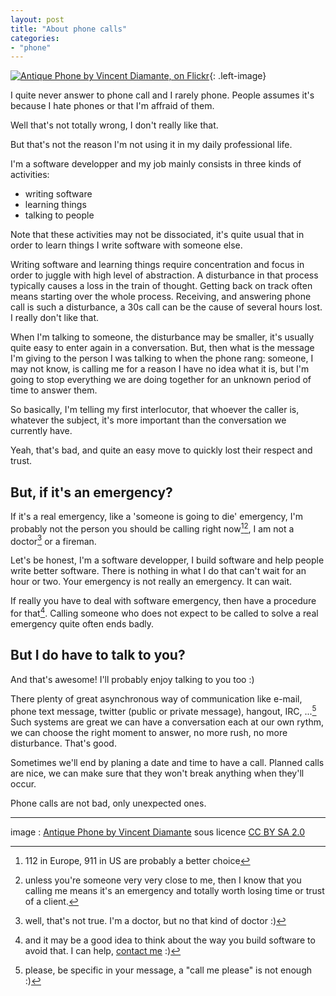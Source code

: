 ```yaml
---
layout: post
title: "About phone calls"
categories: 
- "phone"
---
```


[![Antique Phone by Vincent Diamante, on Flickr](https://c1.staticflickr.com/1/109/257938752_3a17563047_n.jpg)](https://www.flickr.com/photos/sklathill/){: .left-image}

I quite never answer to phone call and I rarely phone.
People assumes it's because I hate phones or that I'm affraid of them.

Well that's not totally wrong, I don't really like that. 

But that's not the reason I'm not using it in my daily professional life.

I'm a software developper and my job mainly consists in three kinds of activities: 

- writing software
- learning things
- talking to people


Note that these activities may not be dissociated, it's quite usual that in order to learn things I write software with someone else.

Writing software and learning things require concentration and focus in order to juggle with high level of abstraction.
A disturbance in that process typically causes a loss in the train of thought. Getting back on track often means starting over the whole process.
Receiving, and answering phone call is such a disturbance, a 30s call can be the cause of several hours lost. I really don't like that.

When I'm talking to someone, the disturbance may be smaller, it's usually quite easy to enter again in a conversation. 
But, then what is the message I'm giving to the person I was talking to when the phone rang:  someone, I may not know, is calling me for a reason I have no idea what it is, but I'm going to stop everything we are doing together for an unknown period of time to answer them.

So basically, I'm telling my first interlocutor, that whoever the caller is, whatever the subject, it's more important than the conversation we currently have.

Yeah, that's bad, and quite an easy move to quickly lost their respect and trust.


## But, if it's an emergency?

If it's a real emergency, like a 'someone is going to die' emergency, I'm probably not the person you should be calling right now[^1][^2], I am not a doctor[^5] or a fireman.

Let's be honest, I'm a software developper, I build software and help people write better software. There is nothing in what I do that can't wait for an hour or two. Your emergency is not really an emergency. It can wait.

If really you have to deal with software emergency, then have a procedure for that[^4]. 
Calling someone who does not expect to be called to solve a real emergency quite often ends badly.


## But I do have to talk to you?

And that's awesome! I'll probably enjoy talking to you too :)

There plenty of great asynchronous way of communication like e-mail, phone text message, twitter (public or private message), hangout, IRC, ...[^3]
Such systems are great we can have a conversation each at our own rythm, we can choose the right moment to answer, no more rush, no more disturbance. That's good.

Sometimes we'll end by planing a date and time to have a call. 
Planned calls are nice, we can make sure that they won't break anything when they'll occur.

Phone calls are not bad, only unexpected ones.

----
image : [Antique Phone by Vincent Diamante](https://www.flickr.com/photos/sklathill/) sous licence [CC BY SA 2.0](https://creativecommons.org/licenses/by-sa/2.0/)


[^1]: 112 in Europe, 911 in US are probably a better choice
[^2]: unless you're someone very very close to me, then I know that you calling me means it's an emergency and totally worth losing time or trust of a client.
[^3]: please, be specific in your message, a "call me please" is not enough :)
[^4]: and it may be a good idea to think about the way you build software to avoid that. I can help, [contact me](/contact) :)
[^5]: well, that's not true. I'm a doctor, but no that kind of doctor :)